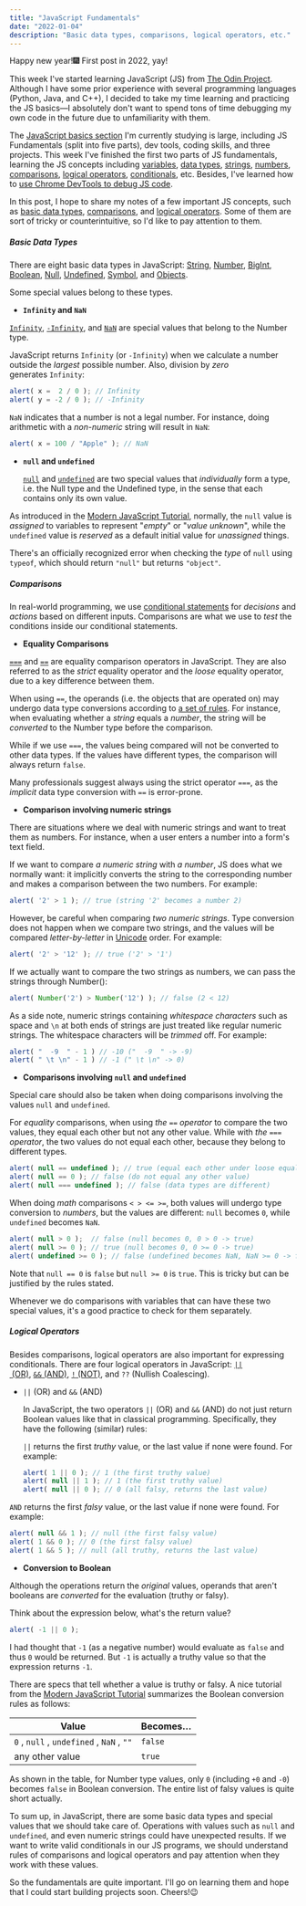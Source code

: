 ```yaml
---
title: "JavaScript Fundamentals"
date: "2022-01-04"
description: "Basic data types, comparisons, logical operators, etc."
--- 
```


Happy new year!🎆 First post in 2022, yay!

This week I've started learning JavaScript (JS) from [The Odin Project](https://www.theodinproject.com/). Although I have some prior experience with several programming languages (Python, Java, and C++), I decided to take my time learning and practicing the JS basics—I absolutely don't want to spend tons of time debugging my own code in the future due to unfamiliarity with them.

The  [JavaScript basics section](https://www.theodinproject.com/paths/foundations/courses/foundations#javascript-basics) I'm currently studying is large, including JS Fundamentals (split into five parts), dev tools, coding skills, and three projects. This week I've finished the first two parts of JS fundamentals, learning the JS concepts including [variables](http://javascript.info/variables), [data types](https://javascript.info/types), [strings](https://developer.mozilla.org/en-US/docs/Web/JavaScript/Reference/Global_Objects/String), [numbers](https://developer.mozilla.org/en-US/docs/Learn/JavaScript/First_steps/Math), [comparisons](https://javascript.info/comparison), [logical operators](https://javascript.info/logical-operators), [conditionals](https://developer.mozilla.org/en-US/docs/Learn/JavaScript/Building_blocks/conditionals), etc. Besides, I've learned how to [use Chrome DevTools to debug JS code](https://developer.chrome.com/docs/devtools/javascript/). 

In this post, I hope to share my notes of a few important JS concepts, such as [basic data types](#basic-data-types), [comparisons](#comparisons), and [logical operators](#logical-operators). Some of them are sort of tricky or counterintuitive, so I'd like to pay attention to them.


##### Basic Data Types

There are eight basic data types in JavaScript: [String](https://developer.mozilla.org/en-US/docs/Web/JavaScript/Data_structures#string_type), [Number](https://developer.mozilla.org/en-US/docs/Web/JavaScript/Data_structures#number_type), [BigInt](https://developer.mozilla.org/en-US/docs/Web/JavaScript/Data_structures#bigint_type), [Boolean](https://developer.mozilla.org/en-US/docs/Web/JavaScript/Data_structures#boolean_type), [Null](https://developer.mozilla.org/en-US/docs/Web/JavaScript/Data_structures#null_type), [Undefined](https://developer.mozilla.org/en-US/docs/Web/JavaScript/Data_structures#undefined_type), [Symbol](https://developer.mozilla.org/en-US/docs/Web/JavaScript/Data_structures#symbol_type), and [Objects](https://developer.mozilla.org/en-US/docs/Web/JavaScript/Data_structures#objects). 

Some special values belong to these types.

* **`Infinity` and `NaN`**
  
 [`Infinity`](https://www.w3schools.com/jsref/jsref_infinity.asp), [`-Infinity`](https://www.w3schools.com/jsref/jsref_infinity.asp), and [`NaN`](https://developer.mozilla.org/en-US/docs/Web/JavaScript/Reference/Global_Objects/NaN) are special values that belong to the Number type.

  JavaScript returns `Infinity` (or `-Infinity`) when we calculate a number outside the *largest* possible number. Also, division by *zero* generates `Infinity`:

  ``` javascript
  alert( x =  2 / 0 ); // Infinity
  alert( y = -2 / 0 ); // -Infinity
  ```
  
  `NaN` indicates that a number is not a legal number. For instance, doing arithmetic with a *non-numeric* string will result in `NaN`:

  ``` javascript
  alert( x = 100 / "Apple" ); // NaN
  ```

* **`null` and `undefined`**
  
  [`null`](https://javascript.info/types#the-null-value) and [`undefined`](https://javascript.info/types#the-undefined-value) are two special values that *individually* form a type, i.e. the Null type and the Undefined type, in the sense that each contains only its own value.

As introduced in the [Modern JavaScript Tutorial](https://javascript.info/types), normally, the `null` value is *assigned* to variables to represent "*empty*" or "*value unknown*", while  the `undefined` value is *reserved* as a default initial value for *unassigned* things.

There's an officially recognized error when checking the *type* of `null` using `typeof`, which should return `"null"` but returns `"object"`.

##### Comparisons

In real-world programming, we use [conditional statements](https://developer.mozilla.org/en-US/docs/Learn/JavaScript/Building_blocks/conditionals) for *decisions* and *actions* based on different inputs. Comparisons are what we use to *test* the conditions inside our conditional statements. 

* **Equality Comparisons**

[`===`](https://developer.mozilla.org/en-US/docs/Web/JavaScript/Equality_comparisons_and_sameness#strict_equality_using_) and [`==`](https://developer.mozilla.org/en-US/docs/Web/JavaScript/Equality_comparisons_and_sameness#loose_equality_using_) are equality comparison operators in JavaScript. They are also referred to as the *strict* equality operator and the *loose* equality operator, due to a key difference between them.

When using `==`, the operands (i.e. the objects that are operated on) may undergo data type conversions according to [a set of rules](https://developer.mozilla.org/en-US/docs/Web/JavaScript/Equality_comparisons_and_sameness#loose_equality_using_). For instance, when evaluating whether a *string* equals a *number*, the string will be *converted* to the Number type before the comparison. 

While if we use `===`, the values being compared will not be converted to other data types. If the values have different types, the comparison will always return `false`.

Many professionals suggest always using the strict operator `===`, as the *implicit* data type conversion with `==` is error-prone. 


* **Comparison involving numeric strings**

There are situations where we deal with numeric strings and want to treat them as numbers. For instance, when a user enters a number into a form's text field. 

If we want to compare *a numeric string* with *a number*, JS does what we normally want: it implicitly converts the string to the corresponding number and makes a comparison between the two numbers. For example:

``` javascript
alert( '2' > 1 ); // true (string '2' becomes a number 2)
```

 However, be careful when comparing *two numeric strings*. Type conversion does not happen when we compare two strings, and the values will be compared *letter-by-letter* in [Unicode](http://www.unicode.org/charts/) order. For example:

``` javascript
alert( '2' > '12' ); // true ('2' > '1')
```

If we actually want to compare the two strings as numbers, we can pass the strings through Number():
``` javascript
alert( Number('2') > Number('12') ); // false (2 < 12)
```

As a side note, numeric strings containing *whitespace characters* such as space and `\n` at both ends of strings are just treated like regular numeric strings. The whitespace characters will be *trimmed* off. For example: 

``` javascript
alert( "  -9  " - 1 ) // -10 ("  -9  " -> -9)
alert( " \t \n" - 1 ) // -1 (" \t \n" -> 0)
```

* **Comparisons involving `null` and `undefined`**

Special care should also be taken when doing comparisons involving the values `null` and `undefined`. 

For *equality* comparisons, when using *the `==` operator* to compare the two values, they equal each other but not any other value. While with *the `===` operator*, the two values do not equal each other, because they belong to different types.
``` javascript
alert( null == undefined ); // true (equal each other under loose equality comparison)
alert( null == 0 ); // false (do not equal any other value)
alert( null === undefined ); // false (data types are different)
``` 
When doing *math* comparisons `< > <= >=`, both values will undergo type conversion to *numbers*, but the values are different: `null` becomes `0`, while `undefined` becomes `NaN`.

``` javascript
alert( null > 0 );  // false (null becomes 0, 0 > 0 -> true)
alert( null >= 0 ); // true (null becomes 0, 0 >= 0 -> true)
alert( undefined >= 0 ); // false (undefined becomes NaN, NaN >= 0 -> false)
```

Note that  `null == 0` is `false` but `null >= 0` is `true`. This is tricky but can be justified by the rules stated. 

Whenever we do comparisons with variables that can have these two special values, it's a good practice to check for them separately. 

##### Logical Operators

Besides comparisons, logical operators are also important for expressing conditionals. There are four logical operators in JavaScript: [`||` (OR)](https://javascript.info/logical-operators#or), [`&&` (AND)](https://javascript.info/logical-operators#and), [`!` (NOT)](https://javascript.info/logical-operators#not), and `??` (Nullish Coalescing). 

* `||` (OR) and `&&` (AND)

  In JavaScript, the two operators `||` (OR) and `&&` (AND) do not just return Boolean values like that in classical programming. Specifically, they have the following (similar) rules:
  
  `||` returns the first *truthy* value, or the last value if none were found. For example:

  ``` javascript
  alert( 1 || 0 ); // 1 (the first truthy value)
  alert( null || 1 ); // 1 (the first truthy value)
  alert( null || 0 ); // 0 (all falsy, returns the last value)
  ```

 `AND` returns the first *falsy* value, or the last value if none were found. For example:

  ``` javascript
  alert( null && 1 ); // null (the first falsy value)
  alert( 1 && 0 ); // 0 (the first falsy value)
  alert( 1 && 5 ); // null (all truthy, returns the last value)
  ```


* **Conversion to Boolean**

Although the operations return the *original* values, operands that aren't booleans are *converted* for the evaluation (truthy or falsy). 

Think about the expression below, what's the return value?

``` javascript
alert( -1 || 0 );
```
I had thought that `-1` (as a negative number) would evaluate as `false` and thus `0` would be returned. But `-1` is actually a truthy value so that the expression returns `-1`. 


There are specs that tell whether a value is truthy or falsy. A nice tutorial from the [Modern JavaScript Tutorial](https://javascript.info/type-conversions#boolean-conversion) summarizes the Boolean conversion rules as follows:

| Value | Becomes… |
|-------|----------|
| `0` , `null` , `undefined` , `NaN` , `""` | `false` |
| any other value | `true` |

As shown in the table, for Number type values, only `0` (including `+0` and `-0`) becomes `false` in Boolean conversion. 
The entire list of falsy values is quite short actually.


<p class="final-paragraph"> To sum up, in JavaScript, there are some basic data types and special values that we should take care of. Operations with values such as <code class="language-text">null</code> and <code class="language-text">undefined</code>, and even numeric strings could have unexpected results. If we want to write valid conditionals in our JS programs, we should understand rules of comparisons and logical operators and pay attention when they work with these values.

So the fundamentals are quite important. I'll go on learning them and hope that I could start building projects soon. Cheers!😉  <p>